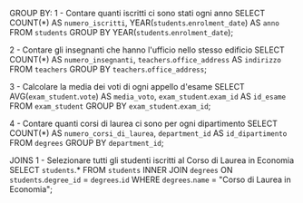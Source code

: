 GROUP BY:
1 - Contare quanti iscritti ci sono stati ogni anno
SELECT COUNT(*) AS `numero_iscritti`, YEAR(`students`.`enrolment_date`) AS `anno`
FROM `students`
GROUP BY YEAR(`students`.`enrolment_date`);

2 - Contare gli insegnanti che hanno l'ufficio nello stesso edificio
SELECT COUNT(*) AS `numero_insegnanti`, `teachers`.`office_address` AS `indirizzo`
FROM `teachers`
GROUP BY `teachers`.`office_address`;

3 - Calcolare la media dei voti di ogni appello d'esame
SELECT AVG(`exam_student`.`vote`) AS `media_voto`,
`exam_student`.`exam_id` AS `id_esame`
FROM `exam_student`
GROUP BY `exam_student`.`exam_id`;

4 - Contare quanti corsi di laurea ci sono per ogni dipartimento
SELECT COUNT(*) AS `numero_corsi_di_laurea`,
`department_id` AS `id_dipartimento`
FROM `degrees`
GROUP BY `department_id`;


JOINS
1 - Selezionare tutti gli studenti iscritti al Corso di Laurea in Economia
SELECT `students`.*
FROM `students`
INNER JOIN `degrees`
ON `students`.`degree_id` = `degrees`.`id`
WHERE `degrees`.`name` = "Corso di Laurea in Economia";

